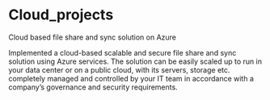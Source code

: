 # Cloud_projects

Cloud based file share and sync solution on Azure

Implemented a cloud-based scalable and secure file share and sync solution using Azure services. The solution can be easily scaled up to run in your data center or on a public cloud, with its servers, storage etc. 
completely managed and controlled by your IT team in accordance with a company’s governance and security requirements.
